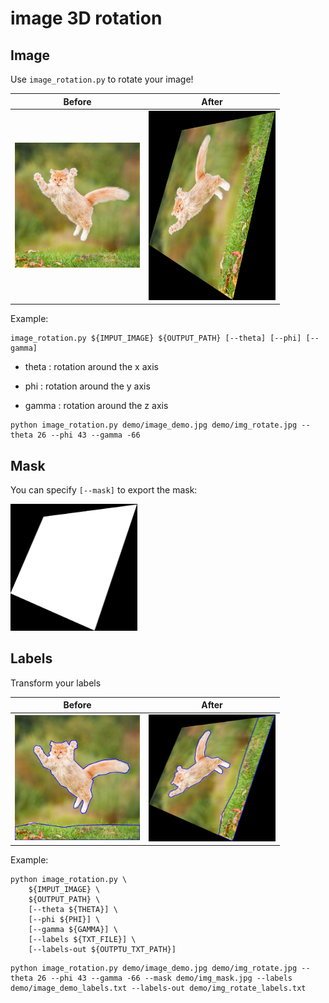 # image 3D rotation

## Image

Use ```image_rotation.py``` to rotate your image!

Before | After
------------ | -------------
<img src="https://github.com/DanielHry/imageTransform/blob/main/demo/image_demo.jpg?raw=true" width="200" height="200"> | <img src="https://github.com/DanielHry/imageTransform/blob/main/demo/img_rotate.jpg?raw=true" width="203" height="303">


Example:

```
image_rotation.py ${IMPUT_IMAGE} ${OUTPUT_PATH} [--theta] [--phi] [--gamma]
```

- theta : rotation around the x axis

- phi   : rotation around the y axis

- gamma : rotation around the z axis

```
python image_rotation.py demo/image_demo.jpg demo/img_rotate.jpg --theta 26 --phi 43 --gamma -66
```

## Mask

You can specify ```[--mask]``` to export the mask:

<img src="https://github.com/DanielHry/imageTransform/blob/main/demo/img_mask.jpg?raw=true" width="203" height="203">

## Labels

Transform your labels

Before | After
------------ | -------------
<img src="https://github.com/DanielHry/imageTransform/blob/main/demo/image_demo_labels.jpg?raw=true" width="200" height="200"> | <img src="https://github.com/DanielHry/imageTransform/blob/main/demo/img_rotate_labels.jpg?raw=true" width="203" height="203">


Example:

```
python image_rotation.py \
    ${IMPUT_IMAGE} \
    ${OUTPUT_PATH} \
    [--theta ${THETA}] \
    [--phi ${PHI}] \
    [--gamma ${GAMMA}] \
    [--labels ${TXT_FILE}] \
    [--labels-out ${OUTPTU_TXT_PATH}]
```

```
python image_rotation.py demo/image_demo.jpg demo/img_rotate.jpg --theta 26 --phi 43 --gamma -66 --mask demo/img_mask.jpg --labels demo/image_demo_labels.txt --labels-out demo/img_rotate_labels.txt
```
